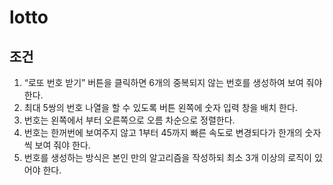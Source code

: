 # lotto

## 조건
1. “로또 번호 받기” 버튼을 클릭하면 6개의 중복되지 않는 번호를 생성하여 보여 줘야 한다.
2. 최대 5쌍의 번호 나열을 할 수 있도록 버튼 왼쪽에 숫자 입력 창을 배치 한다.
3. 번호는 왼쪽에서 부터 오른쪽으로 오름 차순으로 정렬한다.
4. 번호는 한꺼번에 보여주지 않고 1부터 45까지 빠른 속도로 변경되다가 한개의 숫자씩 보여 줘야 한다.
5. 번호를 생성하는 방식은 본인 만의 알고리즘을 작성하되 최소 3개 이상의 로직이 있어야 한다.
